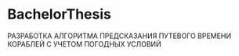 # BachelorThesis
РАЗРАБОТКА АЛГОРИТМА ПРЕДСКАЗАНИЯ ПУТЕВОГО ВРЕМЕНИ КОРАБЛЕЙ С УЧЕТОМ ПОГОДНЫХ УСЛОВИЙ
